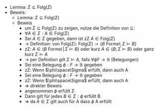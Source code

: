 - Lemma: $\Sigma\subseteq\text{Folg}\left(\Sigma\right)$
- Beweis:
	- Lemma: $\Sigma\subseteq\text{Folg}\left(\Sigma\right)$
	- Beweis
		- um $\Sigma\subseteq\text{Folg}\left(\Sigma\right)$ zu zeigen, nutze die Definition von $\subseteq$:
		- $\forall A\in\Sigma:A\in\text{Folg}\left(\Sigma\right)$
		- Sei $A\in\Sigma$ gegeben, dann ist zZ $A\in\text{Folg}\left(\Sigma\right)$
		- -> Definition: von $\text{Folg}\left(\Sigma\right)$: $\text{Folg}\left(\Sigma\right):=\left\lbrace B\text{ Formel};\Sigma\models B\right\rbrace$
		- zZ: $A\in\left\lbrace B\text{ Formel}\,\vert\,\Sigma\models B\right\rbrace$ oder kurz $A\in\left\lbrace B;\Sigma\models B\right\rbrace$ oder ganz kurz $\Sigma\models A$
		- -> per Definition gilt $\Sigma\models A$, falls $\forall\phi F\rightarrow\mathbb{B}$ (Belegungen)
		- Sei eine Belegung $\phi:F\rightarrow\mathbb{B}$ gegeben
		- zZ: Wenn $\phi\space\Sigma$ erfüllt, dann auch A
		- Sei eine Belegung $\phi:F\rightarrow\mathbb{B}$ gegeben
		- zZ: Wenn $\phi\space\Sigma$ erfüllt, dann auch A
		- => direkter Beweis
		- angenommen $\phi$ erfüllt $\Sigma$
		- Dann gilt für jedes $B\in\Sigma:\phi$ erfüllt B
		- => da $A\in\Sigma$ gilt auch für A dass $\phi$ A erfüllt
